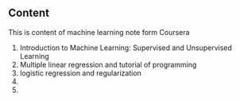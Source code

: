 ## Content
This is content of machine learning note form Coursera
 1. Introduction to Machine Learning: Supervised and Unsupervised Learning
 2. Multiple linear regression and tutorial of programming
 3. logistic regression and regularization
 4.
 5.

